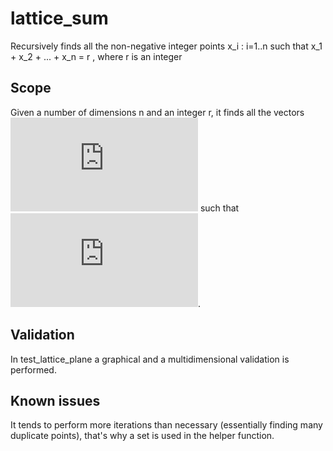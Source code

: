 # lattice_sum
Recursively finds all the non-negative integer points x_i : i=1..n such that x_1 + x_2 + ... + x_n = r , where r is an integer

## Scope
Given a number of dimensions n and an integer r, it finds all the vectors ![equation](https://latex.codecogs.com/gif.latex?%5Cmathbf%7BX%7D%20%5Cin%20%7B%5Crm%20I%5C%21R%7D_n%5E&plus;%20%5Ccup%20%5C%7B%5Cmathbf%7B0%7D_n%5C%7D%20%3D%20%5C%7Bx_1%2Cx_2%2C%5Cldots%2Cx_n%5C%7D) such that ![equation](https://latex.codecogs.com/gif.latex?%5Csum_%7Bi%3D1%7D%5En%20x_i%20%3D%20r).

## Validation
In test_lattice_plane a graphical and a multidimensional validation is performed.

## Known issues
It tends to perform more iterations than necessary (essentially finding many duplicate points), that's why a set is used in the helper function.
